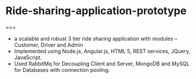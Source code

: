 # Ride-sharing-application-prototype
===

* a scalable and robust 3 tier ride sharing application with modules – Customer, Driver and Admin
* Implemented using Node.js, Angular.js, HTML 5, REST services, JQuery, JavaScript.
* Used RabbitMq for Decoupling Client and Server, MongoDB and MySQL for Databases with connection
pooling.
